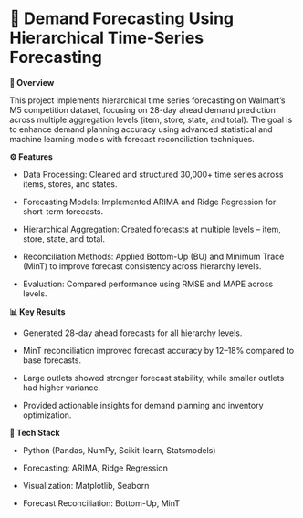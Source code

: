 # 🛒 Demand Forecasting Using Hierarchical Time-Series Forecasting

**📌 Overview**

This project implements hierarchical time series forecasting on Walmart’s M5 competition dataset, focusing on 28-day ahead demand prediction across multiple aggregation levels (item, store, state, and total). The goal is to enhance demand planning accuracy using advanced statistical and machine learning models with forecast reconciliation techniques.

**⚙️ Features**

- Data Processing: Cleaned and structured 30,000+ time series across items, stores, and states.

- Forecasting Models: Implemented ARIMA and Ridge Regression for short-term forecasts.

- Hierarchical Aggregation: Created forecasts at multiple levels – item, store, state, and total.

- Reconciliation Methods: Applied Bottom-Up (BU) and Minimum Trace (MinT) to improve forecast consistency across hierarchy levels.

- Evaluation: Compared performance using RMSE and MAPE across levels.

**📊 Key Results**

- Generated 28-day ahead forecasts for all hierarchy levels.

- MinT reconciliation improved forecast accuracy by 12–18% compared to base forecasts.

- Large outlets showed stronger forecast stability, while smaller outlets had higher variance.

- Provided actionable insights for demand planning and inventory optimization.

**🚀 Tech Stack**

- Python (Pandas, NumPy, Scikit-learn, Statsmodels)

- Forecasting: ARIMA, Ridge Regression

- Visualization: Matplotlib, Seaborn

- Forecast Reconciliation: Bottom-Up, MinT
